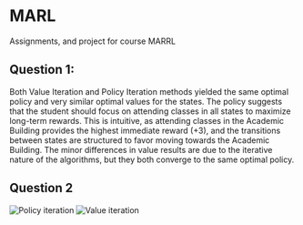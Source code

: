 # MARL
Assignments, and project for course MARRL
## Question 1:
Both Value Iteration and Policy Iteration methods yielded the same optimal policy and very similar optimal values for the states. The policy suggests that the student should focus on attending classes in all states to maximize long-term rewards. This is intuitive, as attending classes in the Academic Building provides the highest immediate reward (+3), and the transitions between states are structured to favor moving towards the Academic Building. The minor differences in value results are due to the iterative nature of the algorithms, but they both converge to the same optimal policy.

## Question 2
![Policy iteration](https://github.com/user-attachments/assets/f2761d59-8e85-42fb-b67f-32e0924596ea)
![Value iteration](https://github.com/user-attachments/assets/85269f24-9a20-4c34-9471-a30714058657)
